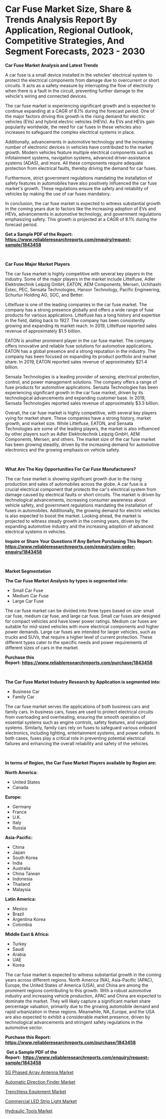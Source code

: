<p><h1>Car Fuse Market Size, Share & Trends Analysis Report By Application, Regional Outlook, Competitive Strategies, And Segment Forecasts, 2023 - 2030</h1></p><p><strong>Car Fuse Market Analysis and Latest Trends</strong></p>
<p><p>A car fuse is a small device installed in the vehicles' electrical system to protect the electrical components from damage due to overcurrent or short circuits. It acts as a safety measure by interrupting the flow of electricity when there is a fault in the circuit, preventing further damage to the vehicle's wiring and connected devices.</p><p>The car fuse market is experiencing significant growth and is expected to continue expanding at a CAGR of 8.1% during the forecast period. One of the major factors driving this growth is the rising demand for electric vehicles (EVs) and hybrid electric vehicles (HEVs). As EVs and HEVs gain popularity worldwide, the need for car fuses in these vehicles also increases to safeguard the complex electrical systems in place.</p><p>Additionally, advancements in automotive technology and the increasing number of electronic devices in vehicles have contributed to the market growth. Modern vehicles feature multiple electrical components such as infotainment systems, navigation systems, advanced driver-assistance systems (ADAS), and more. All these components require adequate protection from electrical faults, thereby driving the demand for car fuses.</p><p>Furthermore, strict government regulations mandating the installation of safety features in automobiles have also positively influenced the car fuse market's growth. These regulations ensure the safety and reliability of vehicles by making the use of car fuses mandatory.</p><p>In conclusion, the car fuse market is expected to witness substantial growth in the coming years due to factors like the increasing adoption of EVs and HEVs, advancements in automotive technology, and government regulations emphasizing safety. This growth is projected at a CAGR of 8.1% during the forecast period.</p></p>
<p><strong>Get a Sample PDF of the Report:&nbsp; <a href="https://www.reliableresearchreports.com/enquiry/request-sample/1843458">https://www.reliableresearchreports.com/enquiry/request-sample/1843458</a></strong></p>
<p>&nbsp;</p>
<p><strong>Car Fuse Major Market Players</strong></p>
<p><p>The car fuse market is highly competitive with several key players in the industry. Some of the major players in the market include Littelfuse, Adler Elektrotechnik Leipzig GmbH, EATON, AEM Components, Mersen, Uchihashi Estec, PEC, Sensata Technologies, Hansor Technology, Pacific Engineering, Schurtur Holding AG, SOC, and Better.</p><p>Littelfuse is one of the leading companies in the car fuse market. The company has a strong presence globally and offers a wide range of fuse products for various applications. Littelfuse has a long history and expertise in the field, dating back to 1927. The company has been consistently growing and expanding its market reach. In 2019, Littelfuse reported sales revenue of approximately $1.5 billion.</p><p>EATON is another prominent player in the car fuse market. The company offers innovative and reliable fuse solutions for automotive applications. EATON has a global presence and a strong reputation in the industry. The company has been focused on expanding its product portfolio and market share. In 2019, EATON reported sales revenue of approximately $21.4 billion.</p><p>Sensata Technologies is a leading provider of sensing, electrical protection, control, and power management solutions. The company offers a range of fuse products for automotive applications. Sensata Technologies has been experiencing significant growth in the car fuse market, driven by its technological advancements and expanding customer base. In 2019, Sensata Technologies reported sales revenue of approximately $3.3 billion.</p><p>Overall, the car fuse market is highly competitive, with several key players vying for market share. These companies have a strong history, market growth, and market size. While Littelfuse, EATON, and Sensata Technologies are some of the leading players, the market is also influenced by other players such as Adler Elektrotechnik Leipzig GmbH, AEM Components, Mersen, and others. The market size of the car fuse market has been growing steadily, driven by the increasing demand for automotive electronics and the growing emphasis on vehicle safety.</p></p>
<p>&nbsp;</p>
<p><strong>What Are The Key Opportunities For Car Fuse Manufacturers?</strong></p>
<p><p>The car fuse market is showing significant growth due to the rising production and sales of automobiles across the globe. A car fuse is a crucial electrical component that protects the car's electrical system from damage caused by electrical faults or short circuits. The market is driven by technological advancements, increasing consumer awareness about vehicle safety, and government regulations mandating the installation of fuses in automobiles. Additionally, the growing demand for electric vehicles is also expected to boost the market. Looking ahead, the market is projected to witness steady growth in the coming years, driven by the expanding automotive industry and the increasing adoption of advanced electrical systems in vehicles.</p></p>
<p><strong>Inquire or Share Your Questions If Any Before Purchasing This Report: <a href="https://www.reliableresearchreports.com/enquiry/pre-order-enquiry/1843458">https://www.reliableresearchreports.com/enquiry/pre-order-enquiry/1843458</a></strong></p>
<p>&nbsp;</p>
<p><strong>Market Segmentation</strong></p>
<p><strong>The Car Fuse Market Analysis by types is segmented into:</strong></p>
<p><ul><li>Small Car Fuse</li><li>Medium Car Fuse</li><li>Large Car Fuse</li></ul></p>
<p><p>The car fuse market can be divided into three types based on size: small car fuse, medium car fuse, and large car fuse. Small car fuses are designed for compact vehicles and have lower power ratings. Medium car fuses are suitable for mid-sized vehicles with more electrical components and higher power demands. Large car fuses are intended for larger vehicles, such as trucks and SUVs, that require a higher level of current protection. These different types cater to the specific needs and power requirements of different sizes of cars in the market.</p></p>
<p><strong>Purchase this Report:&nbsp;<a href="https://www.reliableresearchreports.com/purchase/1843458">https://www.reliableresearchreports.com/purchase/1843458</a></strong></p>
<p>&nbsp;</p>
<p><strong>The Car Fuse Market Industry Research by Application is segmented into:</strong></p>
<p><ul><li>Business Car</li><li>Family Car</li></ul></p>
<p><p>The car fuse market serves the applications of both business cars and family cars. In business cars, fuses are used to protect electrical circuits from overloading and overheating, ensuring the smooth operation of essential systems such as engine controls, safety features, and navigation systems. Similarly, family cars rely on fuses to safeguard various onboard electronics, including lighting, entertainment systems, and power outlets. In both cases, fuses play a critical role in preventing potential electrical failures and enhancing the overall reliability and safety of the vehicles.</p></p>
<p>&nbsp;</p>
<p><strong>In terms of Region, the Car Fuse Market Players available by Region are:</strong></p>
<p>
    <p> <strong> North America: </strong>
        <ul>
            <li>United States</li>
            <li>Canada</li>
        </ul>
        </p> 
    <p> <strong> Europe: </strong>
        <ul>
            <li>Germany</li>
            <li>France</li>
            <li>U.K.</li>
            <li>Italy</li>
            <li>Russia</li>
        </ul>
        </p> 
    <p> <strong> Asia-Pacific: </strong>
        <ul>
            <li>China</li>
            <li>Japan</li>
            <li>South Korea</li>
            <li>India</li>
            <li>Australia</li>
            <li>China Taiwan</li>
            <li>Indonesia</li>
            <li>Thailand</li>
            <li>Malaysia</li>
        </ul>
        </p> 
    <p> <strong> Latin America: </strong>
        <ul>
            <li>Mexico</li>
            <li>Brazil</li>
            <li>Argentina Korea</li>
            <li>Colombia</li>
        </ul>
        </p> 
    <p> <strong> Middle East & Africa: </strong>
        <ul>
            <li>Turkey</li>
            <li>Saudi</li>
            <li>Arabia</li>
            <li>UAE</li>
            <li>Korea</li>
        </ul>
    </p>
    </p>
<p><p>The car fuse market is expected to witness substantial growth in the coming years across different regions. North America (NA), Asia-Pacific (APAC), Europe, the United States of America (USA), and China are among the prominent regions contributing to this growth. With a robust automotive industry and increasing vehicle production, APAC and China are expected to dominate the market. They will likely capture a significant market share percentage valuation, primarily due to the growing automobile demand and rapid urbanization in these regions. Meanwhile, NA, Europe, and the USA are also expected to exhibit a considerable market presence, driven by technological advancements and stringent safety regulations in the automotive sector.</p></p>
<p><strong>Purchase this Report: <a href="https://www.reliableresearchreports.com/purchase/1843458">https://www.reliableresearchreports.com/purchase/1843458</a></strong></p>
<p>&nbsp;<strong>Get a Sample PDF of the Report:&nbsp;&nbsp;<a href="https://www.reliableresearchreports.com/enquiry/request-sample/1843458">https://www.reliableresearchreports.com/enquiry/request-sample/1843458</a></strong></p>
<p><strong></strong></p>
<p><p><a href="https://www.linkedin.com/pulse/5g-phased-array-antenna-market-size-2023-2030-global-jof0e/">5G Phased Array Antenna Market</a></p><p><a href="https://medium.com/@theomorar2000/automatic-direction-finder-market-size-reveals-the-best-marketing-channels-in-global-industry-26a9ccb57e30">Automatic Direction Finder Market</a></p><p><a href="https://www.linkedin.com/pulse/trenchless-equipment-market-size-share-global-analysis-report-lisde/">Trenchless Equipment Market</a></p><p><a href="https://www.linkedin.com/pulse/commercial-led-strip-light-market-challenges-lxmfe/">Commercial LED Strip Light Market</a></p><p><a href="https://medium.com/@tonikuhic/hydraulic-tools-market-comprehensive-assessment-by-type-application-and-geography-594e4f07a946">Hydraulic Tools Market</a></p></p>